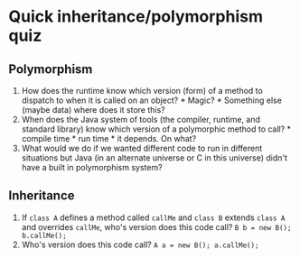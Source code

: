 # Quick inheritance/polymorphism quiz
## Polymorphism
  1. How does the runtime know which version (form) of a method to dispatch to when it is called on an object?
    * Magic?
    * Something else (maybe data) where does it store this?
  2. When does the Java system of tools (the compiler, runtime, and standard library) know which version of a polymorphic method to call?
    * compile time
    * run time
    * it depends. On what?
  3. What would we do if we wanted different code to run in different situations but Java (in an alternate universe or C in this universe) didn't have a built in polymorphism system?

## Inheritance
  1. If `class A` defines a method called `callMe` and `class B` extends `class A` and overrides `callMe`, who's version does this code call? `B b = new B(); b.callMe();`
  2. Who's version does this code call? `A a = new B(); a.callMe();`
